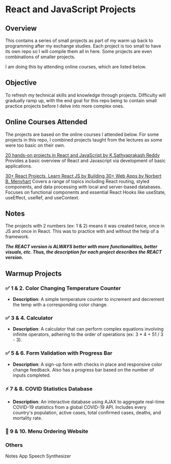 # React and JavaScript Projects

## Overview
This contains a series of small projects as part of my warm up back to programming after my exchange studies. 
Each project is too small to have its own repo so I will compile them all in here. 
Some projects are even combinations of smaller projects. 

I am doing this by attending online courses, which are listed below.

## Objective
To refresh my technical skills and knowledge through projects. Difficulty will gradually ramp up, with the end goal for this repo being to contain small practice projects before I delve into more complex ones.

## Online Courses Attended
The projects are based on the online courses I attended below. For some projects in this repo, I combined projects taught from the lectures as some were too basic on their own.

[20 hands-on projects in React and JavaScript by K.Sathyaprakash Reddy](https://www.udemy.com/course/build-20-hands-on-projects-in-react-and-javascript) Provides a basic overview of React and Javascript via development of basic applications.

[30+ React Projects, Learn React JS by Building 30+ Web Apps by Norbert B. Menyhart](https://www.udemy.com/course/30-react-projects-learn-react-js-by-building-30-web-apps) Covers a range of topics including React routing, styled components, and data processing with local and server-based databases. Focuses on functional components and essential React Hooks like useState, useEffect, useRef, and useContext. 


## Notes
The projects with 2 numbers (ex: 1 & 2) means it was created twice, once in JS and once in React. This was to practice with and without the help of a framework.

***The REACT version is ALWAYS better with more functionalities, better visuals, etc. Thus, the description for each project describes the REACT version.***

## Warmup Projects
### ✅ 1 & 2. Color Changing Temperature Counter
- **Description**: A simple temperature counter to increment and decrement the temp with a corresponding color change.

### ✅ 3 & 4. Calculator
- **Description**: A calculator that can perform complex equations involving infinite operators, adhering to the order of operations (ex: 3 * 4 + 51 / 3 - 3).

### ✅ 5 & 6. Form Validation with Progress Bar
- **Description**: A sign-up form with checks in place and responsive color change feedback. Also has a progress bar based on the number of inputs completed. 

### ⚡ 7 & 8. COVID Statistics Database
- **Description**: An interactive database using AJAX to aggregate real-time COVID-19 statistics from a global COVID-19 API. Includes every country's population, active cases, total confirmed cases, deaths, and mortality rate.

### 🔴 9 & 10. Menu Ordering Website

### Others
Notes App
Speech Synthesizer